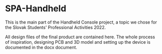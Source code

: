 # SPA-Handheld

This is the main part of the Handheld Console project, a topic we chose for the Slovak Students' Professional Activities 2022.

All design files of the final product are contained here. The whole process of inspiration, designing PCB and 3D model and setting up the device is documented in the docx document.
